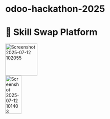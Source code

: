 # odoo-hackathon-2025 
# 🔁 Skill Swap Platform
<img width="100" height="100" alt="Screenshot 2025-07-12 102055" src="https://github.com/user-attachments/assets/8e66f919-a9c2-4fd5-afb1-a07f0217cfaf" /> <br> <img width="50" height="120" alt="Screenshot 2025-07-12 101403" src="https://github.com/user-attachments/assets/b410ca2f-6897-4fbf-bc57-6bea2f9839ae" />
